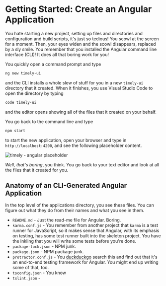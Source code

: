 # Getting Started: Create an Angular Application

You hate starting a new project, setting up files and
directories and configuration and build scripts, it's
just so tedious! You scowl at the screen for a moment.
Then, your eyes widen and the scowl disappears,
replaced by a sly smile. You remember that you
installed the Angular command line interface (CLI)! It
does all that boring work for you!

You quickly open a command prompt and type

```bash
ng new timely-ui
```

and the CLI installs a whole slew of stuff for you in
a new `timely-ui` directory that it created. When it
finishes, you use Visual Studio Code to open the
directory by typing

```bash
code timely-ui
```

and the editor opens showing all of the files that it
created on your behalf.

You go back to the command line and type

```bash
npm start
```

to start the new application, open your browser and
type in `http://localhost:4200`, and see the following
placeholder content.

![timely - angular placeholder](https://tiy-corp-train.github.io/newline-media/learning-angular-with-timely/placeholder-angular-content.png)

*Well, that's boring*, you think. You go back to your
text editor and look at all the files that it created
for you.

## Anatomy of an CLI-Generated Angular Application

In the top level of the applications directory, you
see these files. You can figure out what they do from
their names and what you see in them.

* `README.md` - Just the read-me file for Angular.
  Boring.
* `karma.conf.js` - You remember from another project
  that `karma` is a test runner for JavaScript, so it
  makes sense that Angular, with its emphasis on
  testing, has some test runner built into the
  skeleton project. You have the inkling that you will
  write some tests before you're done.
* `package-lock.json` - NPM junk.
* `package.json` - NPM package junk.
* `protractor.conf.js` - You
  [duckduckgo](http://duckduckgo.com/) search this and
  find out that it's an end-to-end testing framework
  for Angular. You might end up writing some of that,
  too.
* `tsconfig.json` - You know
* `tslint.json` -
